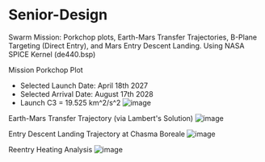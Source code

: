 # Senior-Design
Swarm Mission: Porkchop plots, Earth-Mars Transfer Trajectories, B-Plane Targeting (Direct Entry), and Mars Entry Descent Landing.
Using NASA SPICE Kernel (de440.bsp)

Mission Porkchop Plot
- Selected Launch Date: April 18th 2027
- Selected Arrival Date: August 17th 2028
- Launch C3 = 19.525 km^2/s^2
![image](https://user-images.githubusercontent.com/103686807/163491598-78a4c219-d0ad-48dc-b68e-e2dee32d6ca7.png)

Earth-Mars Transfer Trajectory (via Lambert's Solution)
![image](https://user-images.githubusercontent.com/103686807/163491731-609f17ee-a86c-4089-98d8-4589c2e4ece0.png)

Entry Descent Landing Trajectory at Chasma Boreale
![image](https://user-images.githubusercontent.com/103686807/171959924-09969aab-a9f2-4bb4-a89b-8002628fe74a.png)

Reentry Heating Analysis
![image](https://user-images.githubusercontent.com/103686807/171959957-a57f702a-1e54-47f6-a794-b595fd24572d.png)
